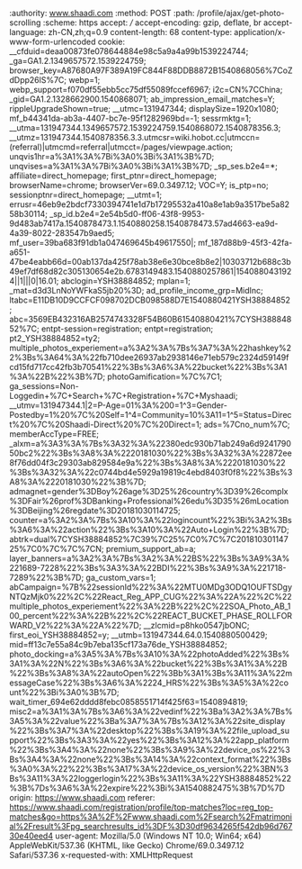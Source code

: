 :authority: www.shaadi.com
:method: POST
:path: /profile/ajax/get-photo-scrolling
:scheme: https
accept: */*
accept-encoding: gzip, deflate, br
accept-language: zh-CN,zh;q=0.9
content-length: 68
content-type: application/x-www-form-urlencoded
cookie: __cfduid=deaa00873fe078644884e98c5a9a4a99b1539224744; _ga=GA1.2.1349657572.1539224759; browser_key=A87680A97F389A19FC844F88DDB8872B1540868056%7CoZdDpp26lS%7C; webp=1; webp_support=f070df55ebb5cc75df55089fccef6967; i2c=CN%7CChina; _gid=GA1.2.1328662900.1540868071; ab_impression_email_matches=Y; rippleUpgradeShown=true; __utmc=131947344; displaySize=1920x1080; mf_b44341da-ab3a-4407-bc7e-95f1282969bd=-1; sessrmktg=1; __utma=131947344.1349657572.1539224759.1540868072.1540878356.3; __utmz=131947344.1540878356.3.3.utmcsr=wiki.hobot.cc|utmccn=(referral)|utmcmd=referral|utmcct=/pages/viewpage.action; unqvis1hr=a%3A1%3A%7Bi%3A0%3Bi%3A1%3B%7D; unqvises=a%3A1%3A%7Bi%3A0%3Bi%3A1%3B%7D; _sp_ses.b2e4=*; affiliate=direct_homepage; first_ptnr=direct_homepage; browserName=chrome; browserVer=69.0.3497.12; VOC=Y; is_ptp=no; sessionptnr=direct_homepage; __utmt=1; errusr=46eb9e2bdcf7330394741e1d7b17295532a410a8e1ab9a3517be5a8258b30114; _sp_id.b2e4=2e54b5d0-ff06-43f8-9953-9d483ab7417a.1540878473.1.1540880258.1540878473.57ad4663-ea9d-4a39-8022-283547b9aed5; mf_user=39ba683f91db1a047469645b49617550|; mf_187d88b9-45f3-42fa-a651-47be4eabb66d=00ab137da425f78ab38e6e30bce8b8e2|10303712b688c3b49ef7df68d82c305130654e2b.6783149483.1540880257861|1540880431924||1|||0|16.01; abclogin=YSH38884852; mplan=1; _mat=d3d3LnNoYWFkaS5jb20%3D; ad_profile_income_grp=MidInc; ltabc=E11DB10D9CCFCF098702DCB098588D7E1540880421YSH38884852; abc=3569EB432316AB2574743328F54B60B61540880421%7CYSH38884852%7C; entpt-session=registration; entpt=registration; pt2_YSH38884852=ty2; multiple_photos_experiement=a%3A2%3A%7Bs%3A7%3A%22hashkey%22%3Bs%3A64%3A%22fb710dee26937ab2938146e71eb579c2324d59149fcd15fd717cc42fb3b70541%22%3Bs%3A6%3A%22bucket%22%3Bs%3A1%3A%22B%22%3B%7D; photoGamification=%7C%7C1; ga_sessions=Non-Loggedin+%7C+Search+%7C+Registration+%7C+Myshaadi; __utmv=131947344.1|2=P-Age=01%3A%200=1^3=Gender-Postedby=1%20%7C%20Self=1^4=Community=10%3A11=1^5=Status=Direct%20%7C%20Shaadi-Direct%20%7C%20Direct=1; ads=%7Cno_num%7C; memberAccType=FREE; _alxm=a%3A3%3A%7Bs%3A32%3A%22380edc930b71ab249a6d924179050bc2%22%3Bs%3A8%3A%2220181030%22%3Bs%3A32%3A%22872ee8f76dd04f3c29303ab829584e9a%22%3Bs%3A8%3A%2220181030%22%3Bs%3A32%3A%22c0744bd4e5929a19819c4ebd8403f0f8%22%3Bs%3A8%3A%2220181030%22%3B%7D; admagnet=gender%3DBoy%26age%3D25%26country%3D39%26complx%3DFair%26prof%3DBanking+Professional%26edu%3D35%26mLocation%3DBeijing%26regdate%3D20181030114725; counter=a%3A2%3A%7Bs%3A10%3A%22logincount%22%3Bi%3A2%3Bs%3A6%3A%22action%22%3Bs%3A10%3A%22Auto+Login%22%3B%7D; abtrk=dual%7CYSH38884852%7C39%7C25%7C0%7C%7C20181030114725%7C0%7C%7C%7CN; premium_support_ab=a; layer_banners=a%3A2%3A%7Bs%3A2%3A%22BS%22%3Bs%3A9%3A%221689-7228%22%3Bs%3A3%3A%22BDI%22%3Bs%3A9%3A%221718-7289%22%3B%7D; ga_custom_vars=1; abCampaign=%7B%22sessionId%22%3A%22MTU0MDg3ODQ1OUFTSDgyNTQzMjk0%22%2C%22React_Reg_APP_CUG%22%3A%22A%22%2C%22multiple_photos_experiement%22%3A%22B%22%2C%22SOA_Photo_AB_100_percent%22%3A%22B%22%2C%22REACT_BUCKET_PHASE_ROLLFORWARD_V2%22%3A%22A%22%7D; __zlcmid=p8hko0547jbONC; first_eoi_YSH38884852=y; __utmb=131947344.64.0.1540880500429; mid=ff13c7e55a84c9b7eba135cf173a76de_YSH38884852; photo_docking=a%3A5%3A%7Bs%3A10%3A%22photoAdded%22%3Bs%3A1%3A%22N%22%3Bs%3A6%3A%22bucket%22%3Bs%3A1%3A%22B%22%3Bs%3A8%3A%22autoOpen%22%3Bb%3A1%3Bs%3A11%3A%22messageCase%22%3Bs%3A6%3A%2224_HRS%22%3Bs%3A5%3A%22count%22%3Bi%3A0%3B%7D; wait_timer_694e62dddd8febc0858551714f425f63=1540894819; misc2=a%3A1%3A%7Bs%3A6%3A%22vedinf%22%3Ba%3A2%3A%7Bs%3A5%3A%22value%22%3Ba%3A7%3A%7Bs%3A12%3A%22site_display%22%3Bs%3A7%3A%22desktop%22%3Bs%3A19%3A%22file_upload_support%22%3Bs%3A3%3A%22yes%22%3Bs%3A12%3A%22app_platform%22%3Bs%3A4%3A%22none%22%3Bs%3A9%3A%22device_os%22%3Bs%3A4%3A%22none%22%3Bs%3A14%3A%22context_format%22%3Bs%3A0%3A%22%22%3Bs%3A17%3A%22device_os_version%22%3BN%3Bs%3A11%3A%22loggerlogin%22%3Bs%3A11%3A%22YSH38884852%22%3B%7Ds%3A6%3A%22expire%22%3Bi%3A1540882475%3B%7D%7D
origin: https://www.shaadi.com
referer: https://www.shaadi.com/registration/profile/top-matches?loc=reg_top-matches&go=https%3A%2F%2Fwww.shaadi.com%2Fsearch%2Fmatrimonial%2Fresult%3Fpg_searchresults_id%3DF%3D30df9634265f542db96d76730e40eed4
user-agent: Mozilla/5.0 (Windows NT 10.0; Win64; x64) AppleWebKit/537.36 (KHTML, like Gecko) Chrome/69.0.3497.12 Safari/537.36
x-requested-with: XMLHttpRequest
